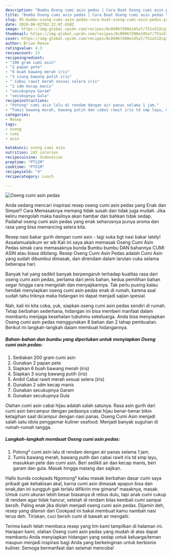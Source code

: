 ```yaml
---
description: "Bumbu Oseng cumi asin pedas | Cara Buat Oseng cumi asin pedas Yang Enak Banget"
title: "Bumbu Oseng cumi asin pedas | Cara Buat Oseng cumi asin pedas Yang Enak Banget"
slug: 95-bumbu-oseng-cumi-asin-pedas-cara-buat-oseng-cumi-asin-pedas-yang-enak-banget
date: 2020-06-02T02:32:07.658Z
image: https://img-global.cpcdn.com/recipes/8c09967d90e145a7/751x532cq70/oseng-cumi-asin-pedas-foto-resep-utama.jpg
thumbnail: https://img-global.cpcdn.com/recipes/8c09967d90e145a7/751x532cq70/oseng-cumi-asin-pedas-foto-resep-utama.jpg
cover: https://img-global.cpcdn.com/recipes/8c09967d90e145a7/751x532cq70/oseng-cumi-asin-pedas-foto-resep-utama.jpg
author: Brian Reese
ratingvalue: 4.3
reviewcount: 13
recipeingredient:
- "200 gram cumi asin"
- "2 papan pete"
- "6 buah bawang merah iris"
- "3 siung bawang putih iris"
- " Cabai rawit merah sesuai selera iris"
- "2 sdm kecap manis"
- "secukupnya Garam"
- "secukupnya Gula"
recipeinstructions:
- "Potong² cumi asin lalu di rendam dengan air panas selama 1 jam."
- "Tumis bawang merah, bawang putih dan cabai rawit iris td smp layu, masukkan pete dan cumi asin. Beri sedikit air dan kecap manis, beri garam dan gula. Masak hingga matang dan sajikan."
categories:
- Resep
tags:
- oseng
- cumi
- asin

katakunci: oseng cumi asin 
nutrition: 242 calories
recipecuisine: Indonesian
preptime: "PT12M"
cooktime: "PT51M"
recipeyield: "4"
recipecategory: Lunch

---
```



![Oseng cumi asin pedas](https://img-global.cpcdn.com/recipes/8c09967d90e145a7/751x532cq70/oseng-cumi-asin-pedas-foto-resep-utama.jpg)

Anda sedang mencari inspirasi resep oseng cumi asin pedas yang Enak dan Simpel? Cara Memasaknya memang tidak susah dan tidak juga mudah. Jika keliru mengolah maka hasilnya akan hambar dan bahkan tidak sedap. Padahal oseng cumi asin pedas yang enak seharusnya punya aroma dan rasa yang bisa memancing selera kita.

Resep nasi bakar gurih dengan cumi asin - lagi suka bgt nasi bakar lately! Assalamualaikum wr wb Kali ini saya akan memasak Oseng Cumi Asin Pedas simak cara memasaknya bunda Bumbu bumbu DAN bahannya CUMI ASIN atau biasa dibilang. Resep Oseng Cumi Asin Pedas adalah Cumi Asin yang sudah dibumbui dimasak, dan direndam dalam larutan cuka selama beberapa hari.

Banyak hal yang sedikit banyak berpengaruh terhadap kualitas rasa dari oseng cumi asin pedas, pertama dari jenis bahan, kedua pemilihan bahan segar hingga cara mengolah dan menyajikannya. Tak perlu pusing kalau hendak menyiapkan oseng cumi asin pedas enak di rumah, karena asal sudah tahu triknya maka hidangan ini dapat menjadi sajian spesial.


Nah, kali ini kita coba, yuk, siapkan oseng cumi asin pedas sendiri di rumah. Tetap berbahan sederhana, hidangan ini bisa memberi manfaat dalam membantu menjaga kesehatan tubuhmu sekeluarga. Anda bisa menyiapkan Oseng cumi asin pedas menggunakan 8 bahan dan 2 tahap pembuatan. Berikut ini langkah-langkah dalam membuat hidangannya.

<!--inarticleads1-->

##### Bahan-bahan dan bumbu yang diperlukan untuk menyiapkan Oseng cumi asin pedas:

1. Sediakan 200 gram cumi asin
1. Gunakan 2 papan pete
1. Siapkan 6 buah bawang merah (iris)
1. Siapkan 3 siung bawang putih (iris)
1. Ambil  Cabai rawit merah sesuai selera (iris)
1. Gunakan 2 sdm kecap manis
1. Gunakan secukupnya Garam
1. Gunakan secukupnya Gula


Olahan cumi asin cabai hijau adalah salah satunya. Rasa asin gurih dari cumi asin bercampur dengan pedasnya cabai hijau benar-benar bikin ketagihan saat dicampur dengan nasi panas. Oseng Cumi Asin menjadi salah satu idola penggemar kuliner seafood. Menjadi banyak suguhan di rumah-rumah tangga. 

<!--inarticleads2-->

##### Langkah-langkah membuat Oseng cumi asin pedas:

1. Potong² cumi asin lalu di rendam dengan air panas selama 1 jam.
1. Tumis bawang merah, bawang putih dan cabai rawit iris td smp layu, masukkan pete dan cumi asin. Beri sedikit air dan kecap manis, beri garam dan gula. Masak hingga matang dan sajikan.


Hallo bunda cookpads Ngomong² kalau masak berbahan dasar cumi saya pribadi gak kehabisan akal, karna cumi asin dimasak apapun bisa dan enak,dan ini sungguh gak terlalu difikirin mw gimana² masaknya, masak. Untuk cumi ukuran lebih besar biasanya di rebus dulu, tapi anak cumi cukup di rendam agar tidak hancur, setelah di rendam bilas kembali cumi sampai bersih. Paling enak jika diolah menjadi oseng cumi asin pedas. Dijamin deh, resep yang dilansir dari Cookpad ini bakal membuat kamu nambah nasi terus deh. Tiriskan, cuci bersih cumi di bawah air mengalir. 

Terima kasih telah membaca resep yang tim kami tampilkan di halaman ini. Harapan kami, olahan Oseng cumi asin pedas yang mudah di atas dapat membantu Anda menyiapkan hidangan yang sedap untuk keluarga/teman maupun menjadi inspirasi bagi Anda yang berkeinginan untuk berbisnis kuliner. Semoga bermanfaat dan selamat mencoba!
